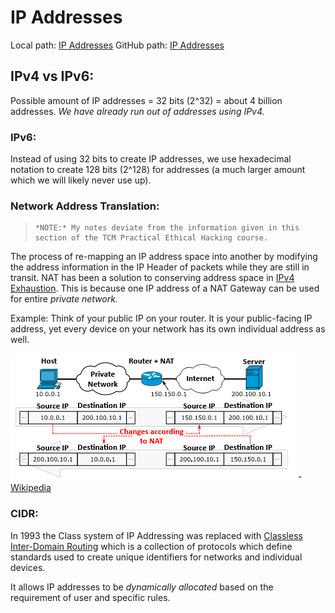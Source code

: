 # IP Addresses

Local path: [IP Addresses](/networking/OSI/IP-addresses.md)
GitHub path: [IP Addresses](https://github.com/TrshPuppy/obsidian-notes/blob/main/networking/OSI/IP-addresses.md)

## IPv4 vs IPv6:

Possible amount of IP addresses = 32 bits (2^32) = about 4 billion addresses. _We have already run out of addresses using IPv4._

### IPv6:

Instead of using 32 bits to create IP addresses, we use hexadecimal notation to create 128 bits (2^128) for addresses (a much larger amount which we will likely never use up).

### Network Address Translation:

>     *NOTE:* My notes deviate from the information given in this section of the TCM Practical Ethical Hacking course.

The process of re-mapping an IP address space into another by modifying the address information in the IP Header of packets while they are still in transit. NAT has been a solution to conserving address space in [IPv4 Exhaustion](/networking/routing/CIDR.md). This is because one IP address of a NAT Gateway can be used for entire _private network._

Example: Think of your public IP on your router. It is your public-facing IP address, yet every device on your network has its own individual address as well.

![](PNPT-pics/IP-addresses-1.png)
-[Wikipedia](https://en.wikipedia.org/wiki/Network_address_translation)

### CIDR:

In 1993 the Class system of IP Addressing was replaced with [Classless Inter-Domain Routing](/networking/routing/CIDR.md) which is a collection of protocols which define standards used to create unique identifiers for networks and individual devices.

It allows IP addresses to be _dynamically allocated_ based on the requirement of user and specific rules.
